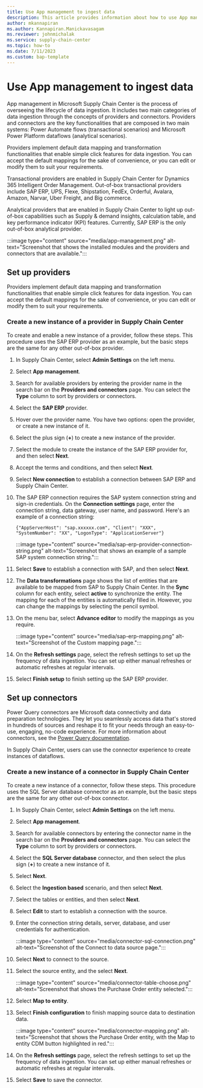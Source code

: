 ```yaml
---
title: Use App management to ingest data
description: This article provides information about how to use App management to ingest data through providers and connectors.
author: mkannapiran
ms.author: Kannapiran.Manickavasagam
ms.reviewer: johnmichalak
ms.service: supply-chain-center
ms.topic: how-to
ms.date: 7/11/2023
ms.custom: bap-template
---
```


# Use App management to ingest data

App management in Microsoft Supply Chain Center is the process of overseeing the lifecycle of data ingestion. It includes two main categories of data ingestion through the concepts of providers and connectors. Providers and connectors are the key functionalities that are composed in two main systems: Power Automate flows (transactional scenarios) and Microsoft Power Platform dataflows (analytical scenarios).

Providers implement default data mapping and transformation functionalities that enable simple click features for data ingestion. You can accept the default mappings for the sake of convenience, or you can edit or modify them to suit your requirements.

Transactional providers are enabled in Supply Chain Center for Dynamics 365 Intelligent Order Management. Out-of-box transactional providers include SAP ERP, UPS, Flexe, Shipstation, FedEx, Orderful, Avalara, Amazon, Narvar, Uber Freight, and Big commerce.

Analytical providers that are enabled in Supply Chain Center to light up out-of-box capabilities such as Supply & demand insights, calculation table, and key performance indicator (KPI) features. Currently, SAP ERP is the only out-of-box analytical provider.

:::image type="content" source="media/app-management.png" alt-text="Screenshot that shows the installed modules and the providers and connectors that are available."::: 

## Set up providers

Providers implement default data mapping and transformation functionalities that enable simple click features for data ingestion. You can accept the default mappings for the sake of convenience, or you can edit or modify them to suit your requirements.

### Create a new instance of a provider in Supply Chain Center

To create and enable a new instance of a provider, follow these steps. This procedure uses the SAP ERP provider as an example, but the basic steps are the same for any other out-of-box provider.

1. In Supply Chain Center, select **Admin Settings** on the left menu.
1. Select **App management**.
1. Search for available providers by entering the provider name in the search bar on the **Providers and connectors** page. You can select the **Type** column to sort by providers or connectors.
1. Select the **SAP ERP** provider.
1. Hover over the provider name. You have two options: open the provider, or create a new instance of it.
1. Select the plus sign (**\+**) to create a new instance of the provider.
1. Select the module to create the instance of the SAP ERP provider for, and then select **Next**.
1. Accept the terms and conditions, and then select **Next**.
1. Select **New connection** to establish a connection between SAP ERP and Supply Chain Center.
1. The SAP ERP connection requires the SAP system connection string and sign-in credentials. On the **Connection settings** page, enter the connection string, data gateway, user name, and password. Here's an example of a connection string:

    `{"AppServerHost": "sap.xxxxxx.com", "Client": "XXX", "SystemNumber": "XX", "LogonType": "ApplicationServer"}`

    :::image type="content" source="media/sap-erp-provider-connection-string.png" alt-text="Screenshot that shows an example of a sample SAP system connection string.":::

1. Select **Save** to establish a connection with SAP, and then select **Next**.
1. The **Data transformations** page shows the list of entities that are available to be mapped from SAP to Supply Chain Center. In the **Sync** column for each entity, select **active** to synchronize the entity. The mapping for each of the entities is automatically filled in. However, you can change the mappings by selecting the pencil symbol.
1. On the menu bar, select **Advance editor** to modify the mappings as you require.

    :::image type="content" source="media/sap-erp-mapping.png" alt-text="Screenshot of the Custom mapping page.":::

1. On the **Refresh settings** page, select the refresh settings to set up the frequency of data ingestion. You can set up either manual refreshes or automatic refreshes at regular intervals.
1. Select **Finish setup** to finish setting up the SAP ERP provider.

## Set up connectors

Power Query connectors are Microsoft data connectivity and data preparation technologies. They let you seamlessly access data that's stored in hundreds of sources and reshape it to fit your needs through an easy-to-use, engaging, no-code experience. For more information about connectors, see the [Power Query documentation](/power-query/).

In Supply Chain Center, users can use the connector experience to create instances of dataflows.

### Create a new instance of a connector in Supply Chain Center

To create a new instance of a connector, follow these steps. This procedure uses the SQL Server database connector as an example, but the basic steps are the same for any other out-of-box connector.

1. In Supply Chain Center, select **Admin Settings** on the left menu.
1. Select **App management**.
1. Search for available connectors by entering the connector name in the search bar on the **Providers and connectors** page. You can select the **Type** column to sort by providers or connectors.
1. Select the **SQL Server database** connector, and then select the plus sign (**\+**) to create a new instance of it.
1. Select **Next**.
1. Select the **Ingestion based** scenario, and then select **Next**.
1. Select the tables or entities, and then select **Next**.
1. Select **Edit** to start to establish a connection with the source.
1. Enter the connection string details, server, database, and user credentials for authentication.

    :::image type="content" source="media/connector-sql-connection.png" alt-text="Screenshot of the Connect to data source page.":::

1. Select **Next** to connect to the source.
1. Select the source entity, and the select **Next**.

    :::image type="content" source="media/connector-table-choose.png" alt-text="Screenshot that shows the Purchase Order entity selected.":::

1. Select **Map to entity**.
1. Select **Finish configuration** to finish mapping source data to destination data.

    :::image type="content" source="media/connector-mapping.png" alt-text="Screenshot that shows the Purchase Order entity, with the Map to entity CDM button highlighted in red.":::

1. On the **Refresh settings** page, select the refresh settings to set up the frequency of data ingestion. You can set up either manual refreshes or automatic refreshes at regular intervals.
1. Select **Save** to save the connector.
